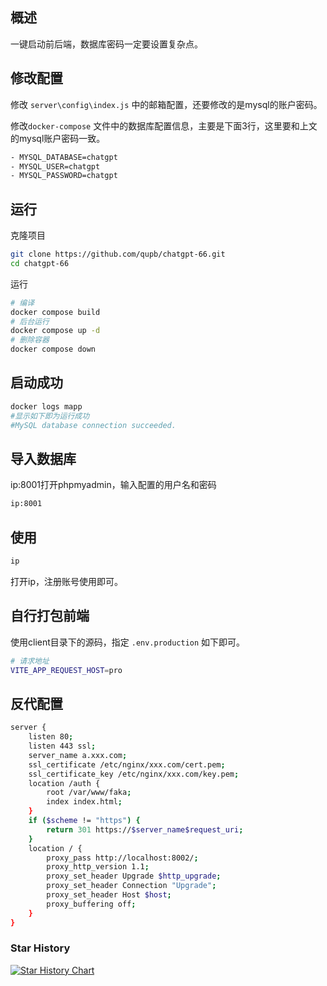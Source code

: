 ## 概述

一键启动前后端，数据库密码一定要设置复杂点。

## 修改配置

修改 `server\config\index.js` 中的邮箱配置，还要修改的是mysql的账户密码。

修改`docker-compose` 文件中的数据库配置信息，主要是下面3行，这里要和上文的mysql账户密码一致。

```bash
- MYSQL_DATABASE=chatgpt
- MYSQL_USER=chatgpt
- MYSQL_PASSWORD=chatgpt
```

## 运行

克隆项目

```bash
git clone https://github.com/qupb/chatgpt-66.git
cd chatgpt-66
```

运行

```bash
# 编译
docker compose build
# 后台运行
docker compose up -d
# 删除容器
docker compose down
```

## 启动成功

```bash
docker logs mapp
#显示如下即为运行成功
#MySQL database connection succeeded.
```

## 导入数据库

ip:8001打开phpmyadmin，输入配置的用户名和密码

```bash
ip:8001
```

## 使用

```bash
ip
```

打开ip，注册账号使用即可。

## 自行打包前端

使用client目录下的源码，指定 `.env.production` 如下即可。

```bash
# 请求地址
VITE_APP_REQUEST_HOST=pro
```

## 反代配置

```bash
server {
    listen 80;
    listen 443 ssl;
    server_name a.xxx.com;
    ssl_certificate /etc/nginx/xxx.com/cert.pem;
    ssl_certificate_key /etc/nginx/xxx.com/key.pem;
    location /auth {
        root /var/www/faka;
        index index.html;
    }
    if ($scheme != "https") {
        return 301 https://$server_name$request_uri;
    }
    location / {
        proxy_pass http://localhost:8002/;
    	proxy_http_version 1.1;
        proxy_set_header Upgrade $http_upgrade;
        proxy_set_header Connection "Upgrade";
        proxy_set_header Host $host;
        proxy_buffering off;
    }
}
```

### Star History

[![Star History Chart](https://api.star-history.com/svg?repos=rita-iot/chatgpt&type=Date)](https://star-history.com/#rita-iot/chatgpt&Date)
